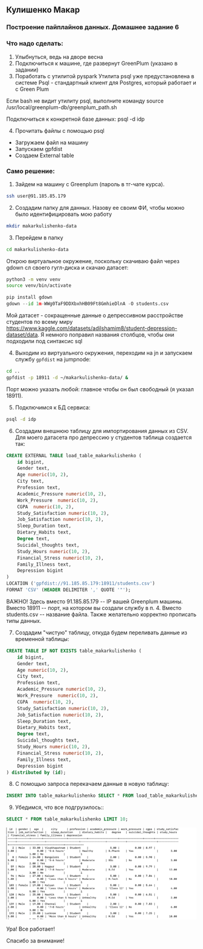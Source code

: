 ## Кулишенко Макар
### Построение пайплайнов данных. Домашнее задание 6

### Что надо сделать:
1. Улыбнуться, ведь на дворе весна
2. Подключиться к машине, где развернут GreenPlum (указано в задании)
3. Поработать с утилитой pyspark
Утилита psql уже предустановлена в системе
Psql - стандартный клиент для Postgres, который работает и с Green Plum

Если bash не видит утилиту psql, выполните команду source /usr/local/greenplum-db/greenplum_path.sh

Подключиться к конкретной базе данных:
psql -d idp

4. Прочитать файлы с помощью psql
- Загружаем файл на машину
- Запускаем gpfdist
- Создаем External table

### Само решение:

1. Зайдем на машину с Greenplum (пароль в тг-чате курса).
```bash
ssh user@91.185.85.179
```

2. Создадим папку для данных. Назову ее своим ФИ, чтобы можно было идентифицировать мою работу
```bash
mkdir makarkulishenko-data
```

3. Перейдем в папку 
```bash
cd makarkulishenko-data
```
Открою виртуальное окружение, поскольку скачиваю файл через gdown сл своего гугл-диска и скачаю датасет:

```bash
python3 -m venv venv
source venv/bin/activate
```
```python
pip install gdown
gdown --id 1m-WWg0TaF9DDXbxhHB09Ft8GmhieDlnA -O students.csv
```

Мой датасет - сокращенные данные о депрессивном расстройстве студентов по всему миру https://www.kaggle.com/datasets/adilshamim8/student-depression-dataset/data. Я немного поправил названия столбцов, чтобы они подходили под синтаксис sql

4. Выходим из виртуального окружения, переходим на jn и запускаем службу `gpfdist` на jumpnode:
```bash
cd ..
gpfdist -p 18911 -d ~/makarkulishenko-data/ &
```
Порт можно указать любой: главное чтобы он был свободный (я указал 18911).

5. Подключимся к БД сервиса:
```bash
psql -d idp
```

6. Создадим внешнюю таблицу для импортирования данных из CSV. Для моего датасета про депрессию у студентов таблица создается так:
```sql
CREATE EXTERNAL TABLE load_table_makarkulishenko (
    id bigint,
    Gender text,
    Age numeric(10, 2),
    City text,
    Profession text,
    Academic_Pressure numeric(10, 2),
    Work_Pressure  numeric(10, 2),
    CGPA  numeric(10, 2),
    Study_Satisfaction numeric(10, 2),
    Job_Satisfaction numeric(10, 2),
    Sleep_Duration text,
    Dietary_Habits text,
    Degree text,
    Suicidal_thoughts text,
    Study_Hours numeric(10, 2),
    Financial_Stress numeric(10, 2),
    Family_Illness text,
    Depression bigint
)
LOCATION ('gpfdist://91.185.85.179:18911/students.csv')
FORMAT 'CSV' (HEADER DELIMITER ',' QUOTE '"');
```
ВАЖНО! Здесь вместо 91.185.85.179 -- IP вашей Greenplum машины. Вместо 18911 -- порт, на котором вы создали службу в п. 4. Вместо students.csv -- название файла. Также желательно корректно прописать типы данных.

7. Создадим "чистую" таблицу, откуда будем переливать данные из временной таблицы:
```sql
CREATE TABLE IF NOT EXISTS table_makarkulishenko (
    id bigint,
    Gender text,
    Age numeric(10, 2),
    City text,
    Profession text,
    Academic_Pressure numeric(10, 2),
    Work_Pressure  numeric(10, 2),
    CGPA  numeric(10, 2),
    Study_Satisfaction numeric(10, 2),
    Job_Satisfaction numeric(10, 2),
    Sleep_Duration text,
    Dietary_Habits text,
    Degree text,
    Suicidal_thoughts text,
    Study_Hours numeric(10, 2),
    Financial_Stress numeric(10, 2),
    Family_Illness text,
    Depression bigint
) distributed by (id);
```

8. С помощью запроса перекачаем данные в новую таблицу:
```sql
INSERT INTO table_makarkulishenko SELECT * FROM load_table_makarkulishenko;
```

9. Убедимся, что все подгрузилось::
```sql
SELECT * FROM table_makarkulishenko LIMIT 10;
```
![](images/img1.png)

Ура! Все работает!

Спасибо за внимание!